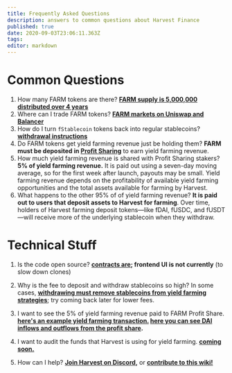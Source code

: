 ```yaml
---
title: Frequently Asked Questions
description: answers to common questions about Harvest Finance
published: true
date: 2020-09-03T23:06:11.363Z
tags: 
editor: markdown
---
```





# Common Questions

1. How many FARM tokens are there? **[FARM supply is 5,000,000 distributed over 4 years](/supply)**
2. Where can I trade FARM tokens? **[FARM markets on Uniswap and Balancer](/trade)**
2. How do I turn `fStablecoin` tokens back into regular stablecoins? **[withdrawal instructions](/stakedrop#removing-tokens-from-farming)**
4. Do FARM tokens get yield farming revenue just be holding them?  **FARM must be deposited in [Profit Sharing](https://harvest.finance/earn)** to earn yield farming revenue.
5. How much yield farming revenue is shared with Profit Sharing stakers? **5% of yield farming revenue.** It is paid out using a seven-day moving average, so for the first week after launch, payouts may be small.  Yield farming revenue depends on the profitability of available yield farming opportunities and the total assets available for farming by Harvest.
6. What happens to the other 95% of of yield farming revenue?  **It is paid out to users that deposit assets to Harvest for farming**.  Over time, holders of Harvest farming deposit tokens—like fDAI, fUSDC, and fUSDT—will receive more of the underlying stablecoin when they withdraw.



# Technical Stuff

1. Is the code open source? **[contracts are](https://github.com/harvest-finance/harvest); frontend UI is not currently** (to slow down clones)
2. Why is the fee to deposit and withdraw stablecoins so high?  In some cases, **[withdrawing must remove stablecoins from yield farming strategies](/stakedrop#removing-tokens-from-farming)**; try coming back later for lower fees.
3. I want to see the 5% of yield farming revenue paid to FARM Profit Share.  **[here's an example yield farming transaction.](https://etherscan.io/tx/0xabd90485e1c558a25b1f8a7f04f338bc5d32151aaa72a2468b739dcf5442d07e) [here you can see DAI inflows and outflows from the profit share](https://etherscan.io/token/0x6b175474e89094c44da98b954eedeac495271d0f?a=0xae024f29c26d6f71ec71658b1980189956b0546d).**
4.  I want to audit the funds that Harvest is using for yield farming. **[coming soon.](/tvl)**


5. How can I help?  **[Join Harvest on Discord](/team),** or **[contribute to this wiki!](/contribute)**





